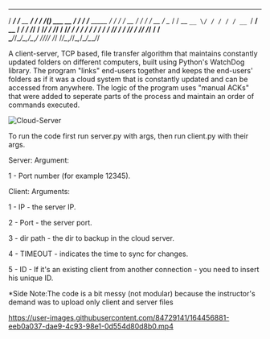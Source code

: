 
   ________                __   _____ _                 __      __            
  / ____/ /___  __  ______/ /  / ___/(_)___ ___  __  __/ /___ _/ /_____  _____
 / /   / / __ \/ / / / __  /   \__ \/ / __ `__ \/ / / / / __ `/ __/ __ \/ ___/
/ /___/ / /_/ / /_/ / /_/ /   ___/ / / / / / / / /_/ / / /_/ / /_/ /_/ / /    
\____/_/\____/\__,_/\__,_/   /____/_/_/ /_/ /_/\__,_/_/\__,_/\__/\____/_/     
                                                                              


A client-server, TCP based, file transfer algorithm that maintains constantly updated folders on different computers, built using Python's WatchDog library. The program "links" end-users together and keeps the end-users' folders as if it was a cloud system that is constantly updated and can be accessed from anywhere.  The logic of the program uses "manual ACKs" that were added to seperate parts of the process and maintain an order of commands executed.

![Cloud-Server](https://user-images.githubusercontent.com/84729141/186115962-f223efd7-78b2-4341-bbe8-3c9a14e25777.jpeg)

To run the code first run server.py with args, then run client.py with their args. 

Server: Argument: 	

1 - Port number (for example 12345).

Client: Arguments: 	

1 - IP - the server IP.

2 - Port - the server port.

3 - dir path - the dir to backup in the cloud server.

4 - TIMEOUT - indicates the time to sync for changes.

5 - ID - If it's an existing client from another connection - you need to insert his unique ID.

*Side Note:The code is a bit messy (not modular) because the instructor's demand was to upload only client and server files

https://user-images.githubusercontent.com/84729141/164456881-eeb0a037-dae9-4c93-98e1-0d554d80d8b0.mp4

